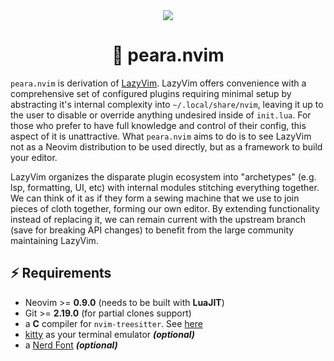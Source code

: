 <div align="center">
  <img src="https://raw.githubusercontent.com/pearag0n/pearanvim/main/doc/banner.gif">
</div>

<h1 align="center">
    🍐 peara.nvim 
</h1>

`peara.nvim` is derivation of [LazyVim](https://lazyvim.github.io). LazyVim offers convenience with a comprehensive set of configured plugins requiring minimal setup by abstracting it's internal complexity into `~/.local/share/nvim`, leaving it up to the user to disable or override anything undesired inside of `init.lua`. For those who prefer to have full knowledge and control of their config, this aspect of it is unattractive.  What `peara.nvim` aims to do is to see LazyVim not as a Neovim distribution to be used directly, but as a framework to build your editor.

LazyVim organizes the disparate plugin ecosystem into "archetypes" (e.g. lsp, formatting, UI, etc) with internal modules stitching everything together. We can think of it as if they form a sewing machine that we use to join pieces of cloth together, forming our own editor. By extending functionality instead of replacing it, we can remain current with the upstream branch (save for breaking API changes) to benefit from the large community maintaining LazyVim.

## ⚡️ Requirements

- Neovim >= **0.9.0** (needs to be built with **LuaJIT**)
- Git >= **2.19.0** (for partial clones support)
- a **C** compiler for `nvim-treesitter`. See [here](https://github.com/nvim-treesitter/nvim-treesitter#requirements)
- [kitty](https://github.com/kovidgoyal/kitty) as your terminal emulator ***(optional)***
- a [Nerd Font](https://www.nerdfonts.com/) ***(optional)***
